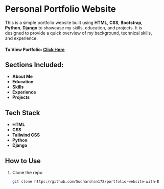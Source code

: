 # Personal Portfolio Website

This is a simple portfolio website built using **HTML**, **CSS**, **Bootstrap**, **Python**, **Django** to showcase my skills, education, and projects. It is designed to provide a quick overview of my background, technical skills, and experience.

#### To View Portfolio: [Click Here](https://simple-portfolio-khjd.onrender.com/)

## Sections Included:

- **About Me**
- **Education**
- **Skills**
- **Experience**
- **Projects**

## Tech Stack
- **HTML**
- **CSS**
- **Tailwind CSS**
- **Python**
- **Django**

## How to Use

1. Clone the repo:
   ```bash
   git clone https://github.com/Sudharshan172/portfolio-website-with-Django
